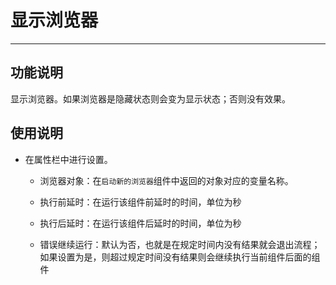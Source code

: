 # 显示浏览器
---
## 功能说明
显示浏览器。如果浏览器是隐藏状态则会变为显示状态；否则没有效果。

## 使用说明
* 在属性栏中进行设置。

  * 浏览器对象：在`启动新的浏览器`组件中返回的对象对应的变量名称。

  * 执行前延时：在运行该组件前延时的时间，单位为秒
  
  * 执行后延时：在运行该组件后延时的时间，单位为秒
  
  * 错误继续运行：默认为否，也就是在规定时间内没有结果就会退出流程；如果设置为是，则超过规定时间没有结果则会继续执行当前组件后面的组件